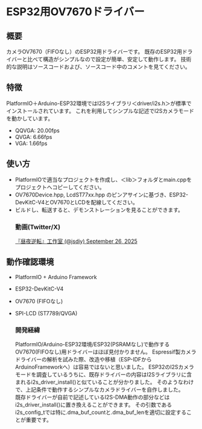 # ESP32用OV7670ドライバー

## 概要
カメラOV7670（FIFOなし）のESP32用ドライバーです。
既存のESP32用ドライバーと比べて構造がシンプルなので設定が簡単、安定して動作します。
技術的な説明はソースコードおよび、ソースコード中のコメントを見てください。

## 特徴
PlatformIO＋Arduino-ESP32環境ではI2Sライブラリ＜driver/i2s.h＞が標準でインストールされています。
これを利用してシンプルな記述でI2Sカメラモードを動かしています。
- QQVGA: 20.00fps
- QVGA: 6.66fps
- VGA: 1.66fps

## 使い方
- PlatformIOで適当なプロジェクトを作成し、＜lib＞フォルダとmain.cppをプロジェクトへコピーしてください。
- OV7670Device.hpp, LcdST77xx.hpp のピンアサインに基づき、ESP32-DevKitC-V4とOV7670とLCDを配線してください。
- ビルドし、転送すると、デモンストレーションを見ることができます。
	### 動画(Twitter/X)
	[『昼夜逆転』工作室 (@jsdiy) September 26, 2025](https://twitter.com/jsdiy/status/1971547894042984603)

## 動作確認環境
- PlatformIO + Arduino Framework
- ESP32-DevKitC-V4
- OV7670 (FIFOなし)
- SPI-LCD (ST7789/QVGA)

	### 開発経緯
	PlatformIO/Arduino-ESP32環境/ESP32(PSRAMなし)で動作するOV7670(FIFOなし)用ドライバーはほぼ見付かりません。
	Espressif製カメラドライバーの解析を試みた際、改造や移植（ESP-IDFからArduinoFrameworkへ）は容易ではないと思いました。
	ESP32のI2Sカメラモードを調査しているうちに、既存ドライバーの内容はI2Sライブラリに含まれるi2s_driver_install()と似ていることが分かりました。
	そのようなわけで、上記条件で動作するシンプルなカメラドライバーを自作しました。  
	既存ドライバーが自前で記述しているI2S-DMA動作の部分などはi2s_driver_install()に置き換えることができます。
	その引数であるi2s_config_tでは特に.dma_buf_countと.dma_buf_lenを適切に設定することが重要です。

